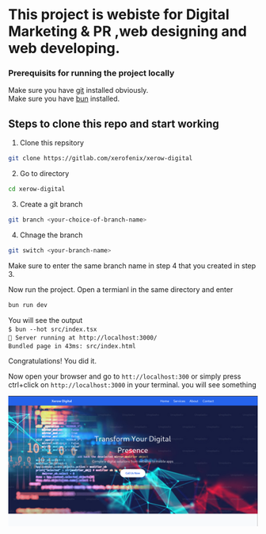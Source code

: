 # This project is webiste for Digital Marketing & PR ,web designing and web developing. 

### Prerequisits for running the project locally
Make sure you have [git](https://git-scm.com) installed obviously.  
Make sure you have [bun](https://bun.sh) installed.
## Steps to clone this repo and start working


1. Clone this repsitory
```bash
git clone https://gitlab.com/xerofenix/xerow-digital
```
2. Go to directory
```bash
cd xerow-digital
```
3. Create a git branch
```bash
git branch <your-choice-of-branch-name>
```
4. Chnage the branch
```bash
git switch <your-branch-name>
```
Make sure to enter the same branch name in step 4 that you created in step 3.

Now run the project. Open a termianl in the same directory and enter
```bash
bun run dev
```
You will see the output   
`$ bun --hot src/index.tsx`  
`🚀 Server running at http://localhost:3000/`  
`Bundled page in 43ms: src/index.html`

Congratulations! You did it.

Now open your browser and go to `htt://localhost:300` or simply press ctrl+click  on `http://localhost:3000` in your terminal. you will see something 

![The first page right now](image-2.png)